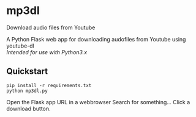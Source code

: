 # mp3dl
Download audio files from Youtube

A Python Flask web app for downloading audofiles from Youtube using youtube-dl  
*Intended for use with Python3.x*

## Quickstart
```
pip install -r requirements.txt
python mp3dl.py
```

Open the Flask app URL in a webbrowser
Search for something... Click a download button.